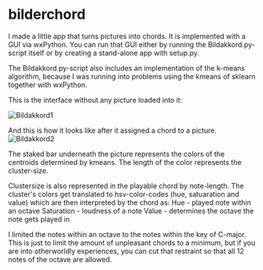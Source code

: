 # bilderchord
I made a little app that turns pictures into chords. It is implemented with a GUI via wxPython. You can run that GUI either by running the Bildakkord.py-script itself or by creating a stand-alone app with setup.py. 

The Bildakkord.py-script also includes an implementation of the k-means algorithm, because I was running into problems using the kmeans of sklearn together with wxPython.


This is the interface without any picture loaded into it:

![Bildakkord1](https://user-images.githubusercontent.com/106880521/172020431-4644758a-2df4-4dd3-924d-79307b88db03.PNG)


And this is how it looks like after it assigned a chord to a picture. 
![Bildakkord2](https://user-images.githubusercontent.com/106880521/172020512-660d08a5-8d43-41ee-827e-bd447a203d02.PNG)

The staked bar underneath the picture represents the colors of the centroids determined by kmeans. The length of the color represents the cluster-size. 

Clustersize is also represented in the playable chord by note-length. The cluster's colors get translated to hsv-color-codes (hue, satuaration and value) which are then interpreted by the chord as:
Hue - played note within an octave
Saturation - loudness of a note
Value - determines the octave the note gets played in

I limited the notes within an octave to the notes within the key of C-major. This is just to limit the amount of unpleasant chords to a minimum, but if you are into otherworldly experiences, you can cut that restraint so that all 12 notes of the octave are allowed. 
